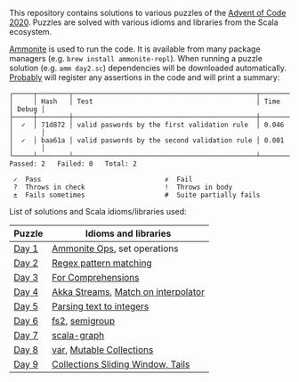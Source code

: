 This repository contains solutions to various puzzles of the [Advent of Code 2020][aoc2020].
Puzzles are solved with various idioms and libraries from the Scala ecosystem.

[Ammonite][amm] is used to run the code.
It is available from many package managers (e.g. `brew install ammonite-repl`).
When running a puzzle solution (e.g. `amm day2.sc`) dependencies will be downloaded automatically.
[Probably][probably] will register any assertions in the code and will print a summary:

```
┌─────┬────────┬──────────────────────────────────────────────┬───────┬───────┐
│     │ Hash   │ Test                                         │ Time  │ Debug │
├─────┼────────┼──────────────────────────────────────────────┼───────┼───────┤
│  ✓  │ 71d872 │ valid paswords by the first validation rule  │ 0.046 │       │
│  ✓  │ baa61a │ valid paswords by the second validation rule │ 0.001 │       │
└─────┴────────┴──────────────────────────────────────────────┴───────┴───────┘
Passed: 2   Failed: 0   Total: 2

 ✓  Pass                               ✗  Fail
 ?  Throws in check                    !  Throws in body
 ±  Fails sometimes                    #  Suite partially fails
```

List of solutions and Scala idioms/libraries used:

| Puzzle            | Idioms and libraries                                                   |
| -------------     | ---------------------------------------------------------------------- |
| [Day 1](day1.sc)  | [Ammonite Ops][amm-ops], set operations                                |
| [Day 2](day2.sc)  | [Regex pattern matching][regex]                                        |
| [Day 3](day3.sc)  | [For Comprehensions][for]                                              |
| [Day 4](day4.sc)  | [Akka Streams][akka-streams], [Match on interpolator][match-interp]    |
| [Day 5](day5.sc)  | [Parsing text to integers][parse-int]                                  |
| [Day 6](day6.sc)  | [fs2][], [semigroup][]                                                 |
| [Day 7](day7.sc)  | [scala-graph][]                                                        |
| [Day 8](day8.sc)  | [var][], [Mutable Collections][mutable-coll]                           |
| [Day 9](day9.sc)  | [Collections Sliding Window, Tails][subsets]                            |

[aoc2020]:      https://adventofcode.com/2020
[amm]:          https://ammonite.io/
[amm-ops]:      https://ammonite.io/#Operations
[probably]:     https://github.com/propensive/probably
[regex]:        https://www.scala-lang.org/api/2.13.3/scala/util/matching/Regex.html
[for]:          https://docs.scala-lang.org/tour/for-comprehensions.html
[akka-streams]: https://doc.akka.io/docs/akka/current/stream/stream-quickstart.html
[match-interp]: https://cucumbersome.net/2020/11/28/four-new-features-of-scala-2-13-releases-that-you-probably-missed/#2130-s-interpolator-on-pattern-matching
[parse-int]:    https://docs.oracle.com/en/java/javase/11/docs/api/java.base/java/lang/Integer.html#parseInt(java.lang.String,int)
[fs2]:          https://fs2.io/guide.html
[semigroup]:    https://typelevel.org/cats/typeclasses/semigroup.html
[scala-graph]:  https://www.scala-graph.org/guides/core-initializing.html
[var]:          https://docs.scala-lang.org/overviews/scala-book/two-types-variables.html
[mutable-coll]: https://docs.scala-lang.org/overviews/collections-2.13/concrete-mutable-collection-classes.html
[subsets]:      https://alvinalexander.com/scala/how-to-split-sequences-subsets-groupby-partition-scala-cookbook/
